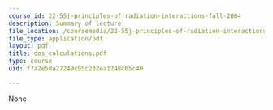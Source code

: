 ```yaml
---
course_id: 22-55j-principles-of-radiation-interactions-fall-2004
description: Summary of lecture.
file_location: /coursemedia/22-55j-principles-of-radiation-interactions-fall-2004/f7a2e5da27249c95c232ea1248c65c40_dos_calculations.pdf
file_type: application/pdf
layout: pdf
title: dos_calculations.pdf
type: course
uid: f7a2e5da27249c95c232ea1248c65c40

---
```

None